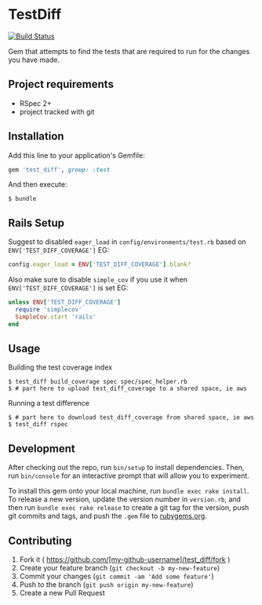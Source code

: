 # TestDiff
[![Build Status](https://travis-ci.org/grantspeelman/test_diff.svg?branch=master)](https://travis-ci.org/grantspeelman/test_diff)

Gem that attempts to find the tests that are required to run for the changes you have made.

## Project requirements

* RSpec 2+
* project tracked with git

## Installation

Add this line to your application's Gemfile:

```ruby
gem 'test_diff', group: :test
```

And then execute:

    $ bundle

## Rails Setup

Suggest to disabled `eager_load` in `config/environments/test.rb` based on `ENV['TEST_DIFF_COVERAGE']`
EG:

```ruby
config.eager_load = ENV['TEST_DIFF_COVERAGE'].blank?
```

Also make sure to disable `simple_cov` if you use it when `ENV['TEST_DIFF_COVERAGE']` is set
EG:

```ruby
unless ENV['TEST_DIFF_COVERAGE']
  require 'simplecov'
  SimpleCov.start 'rails'
end
```

## Usage

Building the test coverage index

    $ test_diff build_coverage spec spec/spec_helper.rb
    $ # part here to upload test_diff_coverage to a shared space, ie aws

Running a test difference

    $ # part here to download test_diff_coverage from shared space, ie aws
    $ test_diff rspec

## Development

After checking out the repo, run `bin/setup` to install dependencies. Then, run `bin/console` for an interactive prompt that will allow you to experiment.

To install this gem onto your local machine, run `bundle exec rake install`. To release a new version, update the version number in `version.rb`, and then run `bundle exec rake release` to create a git tag for the version, push git commits and tags, and push the `.gem` file to [rubygems.org](https://rubygems.org).

## Contributing

1. Fork it ( https://github.com/[my-github-username]/test_diff/fork )
2. Create your feature branch (`git checkout -b my-new-feature`)
3. Commit your changes (`git commit -am 'Add some feature'`)
4. Push to the branch (`git push origin my-new-feature`)
5. Create a new Pull Request
